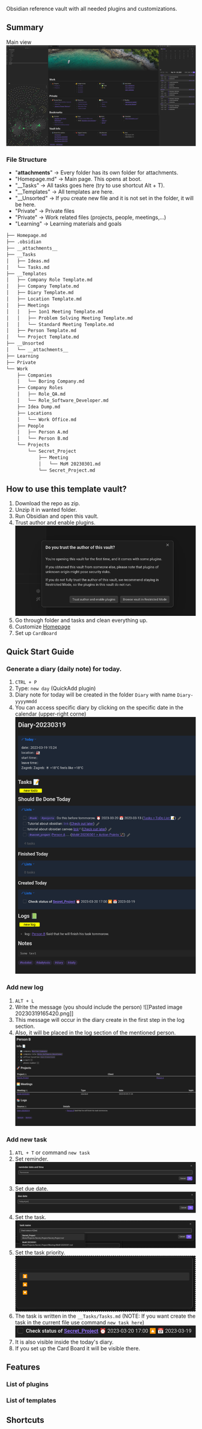 Obsidian reference vault with all needed plugins and customizations.

## Summary
Main view
![](./__attachments__/homepage.png)

### File Structure
- "__attachments__" -> Every folder has its own folder for attachments.
- "Homepage.md" -> Main page. This opens at boot.
- "__Tasks" -> All tasks goes here (try to use shortcut Alt + T).
- "__Templates" -> All templates are here.
- "__Unsorted" -> If you create new file and it is not set in the folder, it will be here.
- "Private" -> Private files
- "Private" -> Work related files (projects, people, meetings,...)
- "Learning" -> Learning materials and goals

```tree.txt
├── Homepage.md
├── .obsidian
├── __attachments__
├── __Tasks
│   ├── Ideas.md
│   └── Tasks.md
├── __Templates
│   ├── Company Role Template.md
│   ├── Company Template.md
│   ├── Diary Template.md
│   ├── Location Template.md
│   ├── Meetings
│   │   ├── 1on1 Meeting Template.md
│   │   ├── Problem Solving Meeting Template.md
│   │   └── Standard Meeting Template.md
│   ├── Person Template.md
│   └── Project Template.md
├── __Unsorted
│   └── __attachments__
├── Learning
├── Private
└── Work
    ├── Companies
    │   └── Boring Company.md
    ├── Company Roles
    │   ├── Role_QA.md
    │   └── Role_Software_Developer.md
    ├── Idea Dump.md
    ├── Locations
    │   └── Work Office.md
    ├── People
    │   ├── Person A.md
    │   └── Person B.md
    └── Projects
        └── Secret_Project
            ├── Meeting
            │   └── MoM 20230301.md
            └── Secret_Project.md
```


## How to use this template vault?
1. Download the repo as zip.
2. Unzip it in wanted folder.
3. Run Obsidian and open this vault.
4. Trust author and enable plugins.
   ![](./__attachments__/do-you-trust.png)
5. Go through folder and tasks and clean everything up. 
6. Customize [Homepage](./Homepage.md)
7. Set up `CardBoard`


## Quick Start Guide

### Generate a diary (daily note) for today.
1. `CTRL + P`
2. Type: `new day`   (QuickAdd plugin)
3. Diary note for today will be created in the folder `Diary` with name `Diary-yyyymmdd`
4. You can access specific diary by clicking on the specific date in the calendar (upper-right corne)   
![](__attachments__/new_day.png)
### Add new log
1. `ALT + L`
2. Write the message (you should include the person)
   ![[Pasted image 20230319165420.png]]
3. This message will occur in the diary create in the first step in the log section.
4. Also, it will be placed in the log section of the mentioned person. 
   ![](__attachments__/person_look.png)
### Add new task
1. `ATL + T` or command  `new task`
2. Set reminder.
	  ![](__attachments__/reminder.png)
3. Set due date.
	  ![](__attachments__/duedate.png)
4. Set the task.
	  ![](__attachments__/task_name.png)
5. Set the task priority.
	  ![](__attachments__/set_prior.png)
6. The task is written in the `__Tasks/Tasks.md`   (NOTE: If you want create the task in the current file use command `new task here`)
	  ![](__attachments__/task_look.png)
8. It is also visible inside the today's diary.
9. If you set up the Card Board it will be visible there. 
	
## Features

### List of plugins 

### List of templates


## Shortcuts



